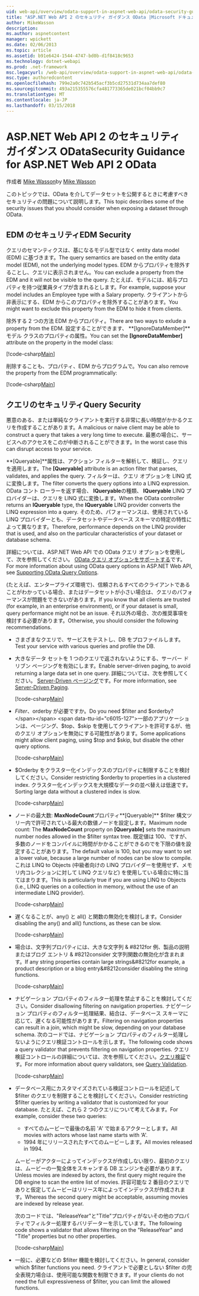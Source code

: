 ```yaml
---
uid: web-api/overview/odata-support-in-aspnet-web-api/odata-security-guidance
title: "ASP.NET Web API 2 のセキュリティ ガイダンス OData |Microsoft ドキュメント"
author: MikeWasson
description: 
ms.author: aspnetcontent
manager: wpickett
ms.date: 02/06/2013
ms.topic: article
ms.assetid: b91e6424-1544-4747-bd0b-d1f8418c9653
ms.technology: dotnet-webapi
ms.prod: .net-framework
msc.legacyurl: /web-api/overview/odata-support-in-aspnet-web-api/odata-security-guidance
msc.type: authoredcontent
ms.openlocfilehash: 799e2a0c742b545acf3b5cd27531d734aa7def80
ms.sourcegitcommit: 493a215355576cfa481773365de021bcf04bb9c7
ms.translationtype: MT
ms.contentlocale: ja-JP
ms.lasthandoff: 03/15/2018
---
```

<a name="security-guidance-for-aspnet-web-api-2-odata"></a><span data-ttu-id="c6015-102">ASP.NET Web API 2 のセキュリティ ガイダンス OData</span><span class="sxs-lookup"><span data-stu-id="c6015-102">Security Guidance for ASP.NET Web API 2 OData</span></span>
====================
<span data-ttu-id="c6015-103">作成者 [Mike Wasson](https://github.com/MikeWasson)</span><span class="sxs-lookup"><span data-stu-id="c6015-103">by [Mike Wasson](https://github.com/MikeWasson)</span></span>

<span data-ttu-id="c6015-104">このトピックでは、OData を介してデータセットを公開するときに考慮すべきセキュリティの問題について説明します。</span><span class="sxs-lookup"><span data-stu-id="c6015-104">This topic describes some of the security issues that you should consider when exposing a dataset through OData.</span></span>

## <a name="edm-security"></a><span data-ttu-id="c6015-105">EDM のセキュリティ</span><span class="sxs-lookup"><span data-stu-id="c6015-105">EDM Security</span></span>

<span data-ttu-id="c6015-106">クエリのセマンティクスは、基になるモデル型ではなく entity data model (EDM) に基づきます。</span><span class="sxs-lookup"><span data-stu-id="c6015-106">The query semantics are based on the entity data model (EDM), not the underlying model types.</span></span> <span data-ttu-id="c6015-107">EDM からプロパティを除外することし、クエリに表示されません。</span><span class="sxs-lookup"><span data-stu-id="c6015-107">You can exclude a property from the EDM and it will not be visible to the query.</span></span> <span data-ttu-id="c6015-108">たとえば、モデルには、給与プロパティを持つ従業員タイプが含まれるとします。</span><span class="sxs-lookup"><span data-stu-id="c6015-108">For example, suppose your model includes an Employee type with a Salary property.</span></span> <span data-ttu-id="c6015-109">クライアントから非表示にする、EDM からこのプロパティを除外することがあります。</span><span class="sxs-lookup"><span data-stu-id="c6015-109">You might want to exclude this property from the EDM to hide it from clients.</span></span>

<span data-ttu-id="c6015-110">除外する 2 つの方法 EDM からプロパティ。</span><span class="sxs-lookup"><span data-stu-id="c6015-110">There are two ways to exlude a property from the EDM.</span></span> <span data-ttu-id="c6015-111">設定することができます、 **[IgnoreDataMember]**モデル クラスのプロパティの属性。</span><span class="sxs-lookup"><span data-stu-id="c6015-111">You can set the **[IgnoreDataMember]** attribute on the property in the model class:</span></span>

[!code-csharp[Main](odata-security-guidance/samples/sample1.cs)]

<span data-ttu-id="c6015-112">削除することも、プロパティ、EDM からプログラムで。</span><span class="sxs-lookup"><span data-stu-id="c6015-112">You can also remove the property from the EDM programmatically:</span></span>

[!code-csharp[Main](odata-security-guidance/samples/sample2.cs)]

## <a name="query-security"></a><span data-ttu-id="c6015-113">クエリのセキュリティ</span><span class="sxs-lookup"><span data-stu-id="c6015-113">Query Security</span></span>

<span data-ttu-id="c6015-114">悪意のある、または単純なクライアントを実行する非常に長い時間がかかるクエリを作成することがあります。</span><span class="sxs-lookup"><span data-stu-id="c6015-114">A malicious or naive client may be able to construct a query that takes a very long time to execute.</span></span> <span data-ttu-id="c6015-115">最悪の場合に、サービスへのアクセスをこのが中断されることができます。</span><span class="sxs-lookup"><span data-stu-id="c6015-115">In the worst case this can disrupt access to your service.</span></span>

<span data-ttu-id="c6015-116">**[Queryable]**属性は、アクション フィルターを解析して、検証し、クエリを適用します。</span><span class="sxs-lookup"><span data-stu-id="c6015-116">The **[Queryable]** attribute is an action filter that parses, validates, and applies the query.</span></span> <span data-ttu-id="c6015-117">フィルターは、クエリ オプションを LINQ 式に変換します。</span><span class="sxs-lookup"><span data-stu-id="c6015-117">The filter converts the query options into a LINQ expression.</span></span> <span data-ttu-id="c6015-118">OData コント ローラーを返す場合、 **IQueryable**の種類、 **IQueryable** LINQ プロバイダーは、クエリを LINQ 式に変換します。</span><span class="sxs-lookup"><span data-stu-id="c6015-118">When the OData controller returns an **IQueryable** type, the **IQueryable** LINQ provider converts the LINQ expression into a query.</span></span> <span data-ttu-id="c6015-119">そのため、パフォーマンスは、使用されている LINQ プロバイダーとも、データセットやデータベース スキーマの特定の特性によって異なります。</span><span class="sxs-lookup"><span data-stu-id="c6015-119">Therefore, performance depends on the LINQ provider that is used, and also on the particular characteristics of your dataset or database schema.</span></span>

<span data-ttu-id="c6015-120">詳細については、ASP.NET Web API での OData クエリ オプションを使用して、次を参照してください。 [OData クエリ オプションをサポートする](supporting-odata-query-options.md)です。</span><span class="sxs-lookup"><span data-stu-id="c6015-120">For more information about using OData query options in ASP.NET Web API, see [Supporting OData Query Options](supporting-odata-query-options.md).</span></span>

<span data-ttu-id="c6015-121">(たとえば、エンタープライズ環境で)、信頼されるすべてのクライアントであることがわかっている場合、またはデータセットが小さい場合は、クエリのパフォーマンスが問題をできないがあります。</span><span class="sxs-lookup"><span data-stu-id="c6015-121">If you know that all clients are trusted (for example, in an enterprise environment), or if your dataset is small, query performance might not be an issue.</span></span> <span data-ttu-id="c6015-122">それ以外の場合、次の推奨事項を検討する必要があります。</span><span class="sxs-lookup"><span data-stu-id="c6015-122">Otherwise, you should consider the following recommendations.</span></span>

- <span data-ttu-id="c6015-123">さまざまなクエリで、サービスをテストし、DB をプロファイルします。</span><span class="sxs-lookup"><span data-stu-id="c6015-123">Test your service with various queries and profile the DB.</span></span>
- <span data-ttu-id="c6015-124">大きなデータ セットを 1 つのクエリで返されないようにする、サーバー ドリブン ページングを有効にします。</span><span class="sxs-lookup"><span data-stu-id="c6015-124">Enable server-driven paging, to avoid returning a large data set in one query.</span></span> <span data-ttu-id="c6015-125">詳細については、次を参照してください。 [Server-Driven ページング](supporting-odata-query-options.md#server-paging)です。</span><span class="sxs-lookup"><span data-stu-id="c6015-125">For more information, see [Server-Driven Paging](supporting-odata-query-options.md#server-paging).</span></span> 

    [!code-csharp[Main](odata-security-guidance/samples/sample3.cs)]
- <span data-ttu-id="c6015-126">$Filter、$orderby が必要ですか。</span><span class="sxs-lookup"><span data-stu-id="c6015-126">Do you need $filter and $orderby?</span></span> <span data-ttu-id="c6015-127">一部のアプリケーションは、ページング、$top、$skip を使用してクライアントを許可するが、他のクエリ オプションを無効にする可能性があります。</span><span class="sxs-lookup"><span data-stu-id="c6015-127">Some applications might allow client paging, using $top and $skip, but disable the other query options.</span></span> 

    [!code-csharp[Main](odata-security-guidance/samples/sample4.cs)]
- <span data-ttu-id="c6015-128">$Orderby をクラスター化インデックスのプロパティに制限することを検討してください。</span><span class="sxs-lookup"><span data-stu-id="c6015-128">Consider restricting $orderby to properties in a clustered index.</span></span> <span data-ttu-id="c6015-129">クラスター化インデックスを大規模なデータの並べ替えは低速です。</span><span class="sxs-lookup"><span data-stu-id="c6015-129">Sorting large data without a clustered index is slow.</span></span> 

    [!code-csharp[Main](odata-security-guidance/samples/sample5.cs)]
- <span data-ttu-id="c6015-130">ノードの最大数: **MaxNodeCount**プロパティ**[Queryable]** $filter 構文ツリー内で許可されている最大の数値ノードを設定します。</span><span class="sxs-lookup"><span data-stu-id="c6015-130">Maximum node count: The **MaxNodeCount** property on **[Queryable]** sets the maximum number nodes allowed in the $filter syntax tree.</span></span> <span data-ttu-id="c6015-131">既定値は 100、ですが、多数のノードをコンパイルに時間がかかることができるのでを下限の値を設定することがあります。</span><span class="sxs-lookup"><span data-stu-id="c6015-131">The default value is 100, but you may want to set a lower value, because a large number of nodes can be slow to compile.</span></span> <span data-ttu-id="c6015-132">これは LINQ to Objects (中級者向けの LINQ プロバイダーを使用せず、メモリ内コレクションに対して LINQ クエリなど) を使用している場合に特に当てはまります。</span><span class="sxs-lookup"><span data-stu-id="c6015-132">This is particularly true if you are using LINQ to Objects (i.e., LINQ queries on a collection in memory, without the use of an intermediate LINQ provider).</span></span> 

    [!code-csharp[Main](odata-security-guidance/samples/sample6.cs)]
- <span data-ttu-id="c6015-133">遅くなることが、any() と all() と関数の無効化を検討します。</span><span class="sxs-lookup"><span data-stu-id="c6015-133">Consider disabling the any() and all() functions, as these can be slow.</span></span> 

    [!code-csharp[Main](odata-security-guidance/samples/sample7.cs)]
- <span data-ttu-id="c6015-134">場合は、文字列プロパティには、大きな文字列 & #8212for 例、製品の説明またはブログ エントリ & #8212consider 文字列関数の無効化が含まれます。</span><span class="sxs-lookup"><span data-stu-id="c6015-134">If any string properties contain large strings&#8212for example, a product description or a blog entry&#8212consider disabling the string functions.</span></span> 

    [!code-csharp[Main](odata-security-guidance/samples/sample8.cs)]
- <span data-ttu-id="c6015-135">ナビゲーション プロパティのフィルター処理を禁止することを検討してください。</span><span class="sxs-lookup"><span data-stu-id="c6015-135">Consider disallowing filtering on navigation properties.</span></span> <span data-ttu-id="c6015-136">ナビゲーション プロパティのフィルター処理結果、結合は、データベース スキーマに応じて、遅くなる可能性があります。</span><span class="sxs-lookup"><span data-stu-id="c6015-136">Filtering on navigation properties can result in a join, which might be slow, depending on your database schema.</span></span> <span data-ttu-id="c6015-137">次のコードでは、ナビゲーション プロパティのフィルター処理しないようにクエリ検証コントロールを示します。</span><span class="sxs-lookup"><span data-stu-id="c6015-137">The following code shows a query validator that prevents filtering on navigation properties.</span></span> <span data-ttu-id="c6015-138">クエリ検証コントロールの詳細については、次を参照してください。[クエリ検証](supporting-odata-query-options.md#query-validation)です。</span><span class="sxs-lookup"><span data-stu-id="c6015-138">For more information about query validators, see [Query Validation](supporting-odata-query-options.md#query-validation).</span></span> 

    [!code-csharp[Main](odata-security-guidance/samples/sample9.cs)]
- <span data-ttu-id="c6015-139">データベース用にカスタマイズされている検証コントロールを記述して $filter のクエリを制限することを検討してください。</span><span class="sxs-lookup"><span data-stu-id="c6015-139">Consider restricting $filter queries by writing a validator that is customized for your database.</span></span> <span data-ttu-id="c6015-140">たとえば、これら 2 つのクエリについて考えてみます。</span><span class="sxs-lookup"><span data-stu-id="c6015-140">For example, consider these two queries:</span></span> 

    - <span data-ttu-id="c6015-141">すべてのムービーで最後の名前 'A' で始まるアクターとします。</span><span class="sxs-lookup"><span data-stu-id="c6015-141">All movies with actors whose last name starts with ‘A'.</span></span>
    - <span data-ttu-id="c6015-142">1994 年にリリースされたすべてのムービーします。</span><span class="sxs-lookup"><span data-stu-id="c6015-142">All movies released in 1994.</span></span>

    <span data-ttu-id="c6015-143">ムービーがアクターによってインデックスが作成しない限り、最初のクエリは、ムービーの一覧全体をスキャンする DB エンジンを必要があります。</span><span class="sxs-lookup"><span data-stu-id="c6015-143">Unless movies are indexed by actors, the first query might require the DB engine to scan the entire list of movies.</span></span> <span data-ttu-id="c6015-144">許容可能な 2 番目のクエリでありと仮定してムービーはリリース年によってインデックスが作成されます。</span><span class="sxs-lookup"><span data-stu-id="c6015-144">Whereas the second query might be acceptable, assuming movies are indexed by release year.</span></span>

    <span data-ttu-id="c6015-145">次のコードでは、"ReleaseYear"と"Title"プロパティがないその他のプロパティでフィルター処理するバリデーターを示しています。</span><span class="sxs-lookup"><span data-stu-id="c6015-145">The following code shows a validator that allows filtering on the "ReleaseYear" and "Title" properties but no other properties.</span></span>

    [!code-csharp[Main](odata-security-guidance/samples/sample10.cs)]
- <span data-ttu-id="c6015-146">一般に、必要などの $filter 機能を検討してください。</span><span class="sxs-lookup"><span data-stu-id="c6015-146">In general, consider which $filter functions you need.</span></span> <span data-ttu-id="c6015-147">クライアントで必要としない $filter の完全表現力場合は、使用可能な関数を制限できます。</span><span class="sxs-lookup"><span data-stu-id="c6015-147">If your clients do not need the full expressiveness of $filter, you can limit the allowed functions.</span></span>
